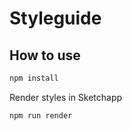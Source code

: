 # Styleguide

## How to use

```bash
npm install
```
Render styles in Sketchapp

```bash
npm run render
```
